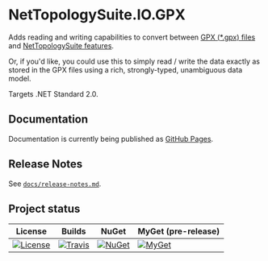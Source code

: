 ﻿NetTopologySuite.IO.GPX
=======================

Adds reading and writing capabilities to convert between [GPX (*.gpx) files](https://www.topografix.com/gpx_for_users.asp) and [NetTopologySuite features](https://github.com/NetTopologySuite/NetTopologySuite.Features).

Or, if you'd like, you could use this to simply read / write the data exactly as stored in the GPX files using a rich, strongly-typed, unambiguous data model.

Targets .NET Standard 2.0.

## Documentation
Documentation is currently being published as [GitHub Pages](https://nettopologysuite.github.io/NetTopologySuite.IO.GPX/index.html).

## Release Notes
See [`docs/release-notes.md`](docs/release-notes.md).

## Project status
| License | Builds | NuGet | MyGet (pre-release) |
| ------- | ------ | ----- | ------------------- |
| [![License](https://img.shields.io/github/license/NetTopologySuite/NetTopologySuite.IO.GPX.svg)](https://github.com/NetTopologySuite/NetTopologySuite.IO.GPX/blob/develop/LICENSE.md) | [![Travis](https://travis-ci.org/NetTopologySuite/NetTopologySuite.IO.GPX.svg?branch=develop)](https://travis-ci.org/NetTopologySuite/NetTopologySuite.IO.GPX) | [![NuGet](https://img.shields.io/nuget/v/NetTopologySuite.IO.GPX.svg)](https://www.nuget.org/packages/NetTopologySuite.IO.GPX/) | [![MyGet](https://img.shields.io/myget/airbreather/vpre/NetTopologySuite.IO.GPX.svg?style=flat)](https://myget.org/feed/airbreather/package/nuget/NetTopologySuite.IO.GPX) |
